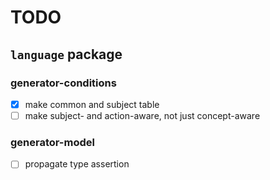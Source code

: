# TODO
## `language` package
### generator-conditions
- [x] make common and subject table
- [ ] make subject- and action-aware, not just concept-aware

### generator-model
- [ ] propagate type assertion